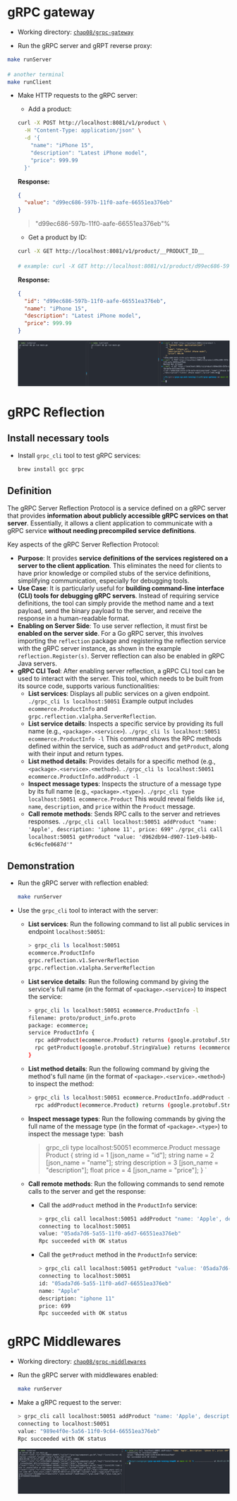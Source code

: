 # gRPC gateway

- Working directory: [`chap08/grpc-gateway`](./chap08/grpc-gateway)

- Run the gRPC server and gRPT reverse proxy:

```bash
make runServer

# another terminal
make runClient
```

- Make HTTP requests to the gRPC server:

  - Add a product:

  ```bash
  curl -X POST http://localhost:8081/v1/product \
    -H "Content-Type: application/json" \
    -d '{
      "name": "iPhone 15",
      "description": "Latest iPhone model",
      "price": 999.99
    }'
  ```

  **Response:**

  ```json
  {
    "value": "d99ec686-597b-11f0-aafe-66551ea376eb"
  }
  ```

  > "d99ec686-597b-11f0-aafe-66551ea376eb"%

  - Get a product by ID:

  ```bash
  curl -X GET http://localhost:8081/v1/product/__PRODUCT_ID__

  # example: curl -X GET http://localhost:8081/v1/product/d99ec686-597b-11f0-aafe-66551ea376eb
  ```

  **Response:**

  ```json
  {
    "id": "d99ec686-597b-11f0-aafe-66551ea376eb",
    "name": "iPhone 15",
    "description": "Latest iPhone model",
    "price": 999.99
  }
  ```

  ![](./assets/01.png)

# gRPC Reflection

## Install necessary tools

- Install `grpc_cli` tool to test gRPC services:
  ```shell
  brew install gcc grpc
  ```

## Definition

The gRPC Server Reflection Protocol is a service defined on a gRPC server that provides **information about publicly accessible gRPC services on that server**. Essentially, it allows a client application to communicate with a gRPC service **without needing precompiled service definitions**.

Key aspects of the gRPC Server Reflection Protocol:

- **Purpose**: It provides **service definitions of the services registered on a server to the client application**. This eliminates the need for clients to have prior knowledge or compiled stubs of the service definitions, simplifying communication, especially for debugging tools.
- **Use Case**: It is particularly useful for **building command-line interface (CLI) tools for debugging gRPC servers**. Instead of requiring service definitions, the tool can simply provide the method name and a text payload, send the binary payload to the server, and receive the response in a human-readable format.
- **Enabling on Server Side**: To use server reflection, it must first be **enabled on the server side**. For a Go gRPC server, this involves importing the `reflection` package and registering the reflection service with the gRPC server instance, as shown in the example `reflection.Register(s)`. Server reflection can also be enabled in gRPC Java servers.
- **gRPC CLI Tool**: After enabling server reflection, a gRPC CLI tool can be used to interact with the server. This tool, which needs to be built from its source code, supports various functionalities:
  - **List services**: Displays all public services on a given endpoint.
    `./grpc_cli ls localhost:50051`
    Example output includes `ecommerce.ProductInfo` and `grpc.reflection.v1alpha.ServerReflection`.
  - **List service details**: Inspects a specific service by providing its full name (e.g., `<package>.<service>`).
    `./grpc_cli ls localhost:50051 ecommerce.ProductInfo -l`
    This command shows the RPC methods defined within the service, such as `addProduct` and `getProduct`, along with their input and return types.
  - **List method details**: Provides details for a specific method (e.g., `<package>.<service>.<method>`).
    `./grpc_cli ls localhost:50051 ecommerce.ProductInfo.addProduct -l`
  - **Inspect message types**: Inspects the structure of a message type by its full name (e.g., `<package>.<type>`).
    `./grpc_cli type localhost:50051 ecommerce.Product`
    This would reveal fields like `id`, `name`, `description`, and `price` within the `Product` message.
  - **Call remote methods**: Sends RPC calls to the server and retrieves responses.
    `./grpc_cli call localhost:50051 addProduct "name: 'Apple', description: 'iphone 11', price: 699"`
    `./grpc_cli call localhost:50051 getProduct "value: 'd962db94-d907-11e9-b49b-6c96cfe0687d'"`

## Demonstration

- Run the gRPC server with reflection enabled:

  ```bash
  make runServer
  ```

- Use the `grpc_cli` tool to interact with the server:

  - **List services**: Run the following command to list all public services in endpoint `localhost:50051`:

    ```bash
    > grpc_cli ls localhost:50051
    ecommerce.ProductInfo
    grpc.reflection.v1.ServerReflection
    grpc.reflection.v1alpha.ServerReflection
    ```

  - **List service details**: Run the following command by giving the service's full name (in the format of `<package>.<service>`) to inspect the service:

    ```bash
    > grpc_cli ls localhost:50051 ecommerce.ProductInfo -l
    filename: proto/product_info.proto
    package: ecommerce;
    service ProductInfo {
      rpc addProduct(ecommerce.Product) returns (google.protobuf.StringValue) {}
      rpc getProduct(google.protobuf.StringValue) returns (ecommerce.Product) {}
    }
    ```

  - **List method details**: Run the following command by giving the method's full name (in the format of `<package>.<service>.<method>`) to inspect the method:

    ```bash
    > grpc_cli ls localhost:50051 ecommerce.ProductInfo.addProduct -l
      rpc addProduct(ecommerce.Product) returns (google.protobuf.StringValue) {}
    ```

  - **Inspect message types**: Run the following commands by giving the full name of the message type (in the
    format of `<package>.<type>`) to inspect the message type:
    `bash
    > grpc_cli type localhost:50051 ecommerce.Product
    message Product {
      string id = 1 [json_name = "id"];
      string name = 2 [json_name = "name"];
      string description = 3 [json_name = "description"];
      float price = 4 [json_name = "price"];
    }
    `

  - **Call remote methods**: Run the following commands to send remote calls to the server and get the response:

    - Call the `addProduct` method in the `ProductInfo` service:

      ```bash
      > grpc_cli call localhost:50051 addProduct "name: 'Apple', description: 'iphone 11', price: 699"
      connecting to localhost:50051
      value: "05ada7d6-5a55-11f0-a6d7-66551ea376eb"
      Rpc succeeded with OK status
      ```

    - Call the `getProduct` method in the `ProductInfo` service:
      ```bash
      > grpc_cli call localhost:50051 getProduct "value: '05ada7d6-5a55-11f0-a6d7-66551ea376eb'"
      connecting to localhost:50051
      id: "05ada7d6-5a55-11f0-a6d7-66551ea376eb"
      name: "Apple"
      description: "iphone 11"
      price: 699
      Rpc succeeded with OK status
      ```

# gRPC Middlewares

- Working directory: [`chap08/grpc-middlewares`](./chap08/grpc-middlewares)
- Run the gRPC server with middlewares enabled:

  ```bash
  make runServer
  ```

- Make a gRPC request to the server:

  ```bash
  > grpc_cli call localhost:50051 addProduct "name: 'Apple', description: 'iphone 11', price: 699"
  connecting to localhost:50051
  value: "989e4f0e-5a56-11f0-9c64-66551ea376eb"
  Rpc succeeded with OK status
  ```

  ![](./assets/02.png)